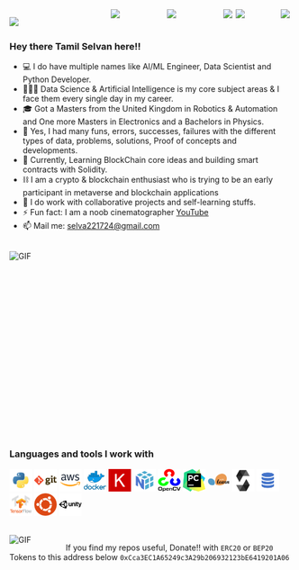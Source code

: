 <a href="https://twitter.com/selva221724">
  <img align="right" width="22px" src="https://raw.githubusercontent.com/peterthehan/peterthehan/master/assets/twitter.svg" />
</a>
<a href="https://open.spotify.com/show/5sszhretPLEsGrZmKJ9PwH">
  <img align="right" width="80px" src="https://storage.googleapis.com/pr-newsroom-wp/1/2018/11/Spotify_Logo_RGB_Green.png" />
</a>
<a href="https://www.linkedin.com/in/selva221724/">
  <img align="right" width="22px" src="https://raw.githubusercontent.com/peterthehan/peterthehan/master/assets/linkedin.svg" />
</a>
<a href="https://medium.com/@selva221724">
  <img align="right" width="100px" src="https://miro.medium.com/max/8976/1*Ra88BZ-CSTovFS2ZSURBgg.png" />
</a>
<a href="https://stackoverflow.com/users/10383650/tamil-selvan">
  <img align="right" width="100px" src="https://upload.wikimedia.org/wikipedia/commons/0/02/Stack_Overflow_logo.svg" />
</a>

![](https://komarev.com/ghpvc/?username=selva221724&color=green)

### Hey there Tamil Selvan here!!

- 💻 I do have multiple names like AI/ML Engineer, Data Scientist and Python Developer.
- 🧑🏼‍💻 Data Science & Artificial Intelligence is my core subject areas & I face them every single day in my career. 
- 🎓 Got a Masters from the United Kingdom in Robotics & Automation and One more Masters in Electronics and a Bachelors in Physics. 
- 🔕 Yes, I had many funs, errors, successes, failures with the different types of data, problems, solutions, Proof of concepts and developments.  
- 🔭 Currently, Learning BlockChain core ideas and building smart contracts with Solidity. 
- ⛓ I am a crypto & blockchain enthusiast who is trying to be an early participant in metaverse and blockchain applications
- 🦾 I do work with collaborative projects and self-learning stuffs.
- ⚡ Fun fact: I am a noob cinematographer [YouTube](https://www.youtube.com/channel/UC1kjWTXAijb0koxCCJMIIFA) 
- 📫 Mail me: selva221724@gmail.com 



<br>

<img align="left" alt="GIF" src="https://github.com/abhisheknaiidu/abhisheknaiidu/blob/master/code.gif?raw=true" width="500" height="350" />



### Languages and tools I work with

<img height="40" src="https://raw.githubusercontent.com/github/explore/80688e429a7d4ef2fca1e82350fe8e3517d3494d/topics/python/python.png"></code>
<img height="40" src="https://raw.githubusercontent.com/github/explore/80688e429a7d4ef2fca1e82350fe8e3517d3494d/topics/git/git.png"></code>
<img height="40" src="https://github.com/github/explore/blob/main/topics/aws/aws.png?raw=true"></code>
<img height="40" src="https://github.com/github/explore/blob/main/topics/docker/docker.png?raw=true"></code>
<img height="40" src="https://github.com/github/explore/blob/main/topics/keras/keras.png?raw=true"></code>
<img height="40" src="https://github.com/github/explore/blob/main/topics/numpy/numpy.png?raw=true"></code>
<img height="40" src="https://github.com/github/explore/blob/main/topics/opencv/opencv.png?raw=true"></code>
<img height="40" src="https://github.com/github/explore/blob/main/topics/pycharm/pycharm.png?raw=true"></code>
<img height="40" src="https://github.com/github/explore/blob/main/topics/scikit-learn/scikit-learn.png?raw=true"></code>
<img height="40" src="https://github.com/github/explore/blob/main/topics/solidity/solidity.png?raw=true"></code>
<img height="40" src="https://github.com/github/explore/blob/main/topics/sql/sql.png?raw=true"></code>
<img height="40" src="https://github.com/github/explore/blob/main/topics/tensorflow/tensorflow.png?raw=true"></code>
<img height="40" src="https://github.com/github/explore/blob/main/topics/ubuntu/ubuntu.png?raw=true"></code>
<img height="40" src="https://github.com/github/explore/blob/main/topics/unity/unity.png?raw=true"></code>


<br>

<img align="left"  width="100px" alt="GIF" src="https://cloudfront-us-east-1.images.arcpublishing.com/coindesk/ZJZZK5B2ZNF25LYQHMUTBTOMLU.png" />

If you find my repos useful, Donate!! with `ERC20` or `BEP20` Tokens to this address below `0xCca3EC1A65249c3A29b206932123bE6419201A06`
<br>
<br>
<br>
<br>
